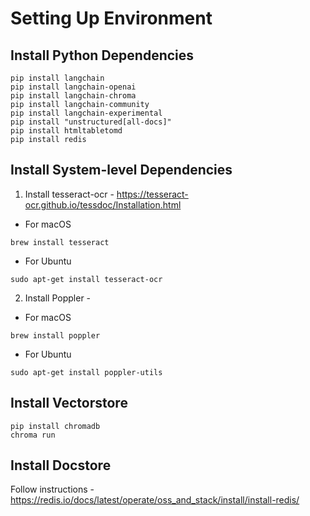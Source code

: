 # Setting Up Environment

## Install Python Dependencies
```shell
pip install langchain
pip install langchain-openai
pip install langchain-chroma
pip install langchain-community
pip install langchain-experimental
pip install "unstructured[all-docs]"
pip install htmltabletomd
pip install redis
```

## Install System-level Dependencies
1. Install tesseract-ocr - https://tesseract-ocr.github.io/tessdoc/Installation.html
*   For macOS
  ```shell
  brew install tesseract
  ```
*   For Ubuntu
  ```shell
  sudo apt-get install tesseract-ocr
  ```
2. Install Poppler -
*   For macOS
  ```shell
  brew install poppler
  ```
*   For Ubuntu
  ```shell
  sudo apt-get install poppler-utils
  ```

## Install Vectorstore
```shell
pip install chromadb
chroma run
```

## Install Docstore
Follow instructions - https://redis.io/docs/latest/operate/oss_and_stack/install/install-redis/